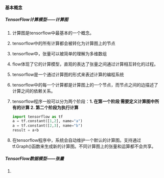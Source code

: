 #### 基本概念

##### TensorFlow计算模型——计算图

1. 计算图是tensorflow中最基本的一个概念。

2. tensorflow中的所有计算都会被转化为计算图上的节点

3. tensorflow中，张量可以被简单的理解为多维数组

4. flow体现了它的计算模型，直观的表达了张量之间通过计算相互转化的过程。

5. tensorflow是一个通过计算图的形式来表述计算的编程系统

6. tensorflow中的每一个计算都是计算图上的一个节点，而节点之间的边描述了计算之间的依赖关系。

7. tensorflow程序一般可以分为两个阶段：**1. 在第一个阶段 需要定义计算图中所有的计算 2. 第二个阶段为执行计算**

   ```python
   import tensorflow as tf
   a = tf.constant([1,2], name="a")
   a = tf.constant([2,3], name="b")
   result = a+b
   ```

8. 在tensorflow程序中，系统会自动维护一个默认的计算图。支持通过tf.Graph()函数来生成新的计算图。不同计算图上的张量和运算都不会共享。

##### TensorFlow数据模型——张量

1. 